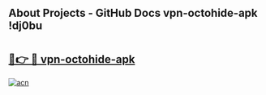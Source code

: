 ## About Projects - GitHub Docs vpn-octohide-apk !dj0bu

# <h2><a href="https://andorid.site?title=vpn-octohide-apk&ref=13PRO">🔗👉 🔴 vpn-octohide-apk</a></h2>

[![acn](https://github.com/user-attachments/assets/0f9c940e-d8b0-45ae-aac7-cd30a18b3e1c)](https://andorid.site?title=vpn-octohide-apk&ref=13PRO)

